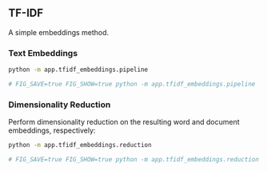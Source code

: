 

## TF-IDF

A simple embeddings method.


### Text Embeddings

```sh
python -m app.tfidf_embeddings.pipeline

# FIG_SAVE=true FIG_SHOW=true python -m app.tfidf_embeddings.pipeline
```

### Dimensionality Reduction

Perform dimensionality reduction on the resulting word and document embeddings, respectively:

```sh
python -m app.tfidf_embeddings.reduction

# FIG_SAVE=true FIG_SHOW=true python -m app.tfidf_embeddings.reduction
```
